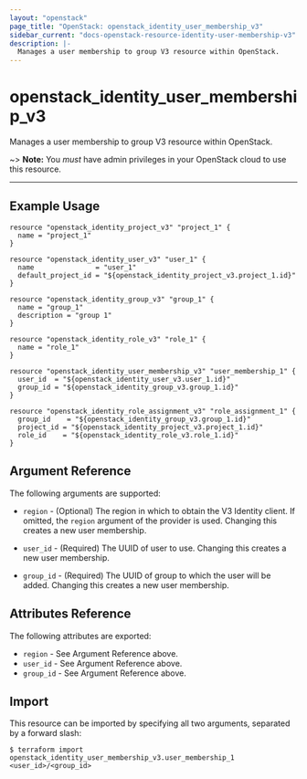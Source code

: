 ```yaml
---
layout: "openstack"
page_title: "OpenStack: openstack_identity_user_membership_v3"
sidebar_current: "docs-openstack-resource-identity-user-membership-v3"
description: |-
  Manages a user membership to group V3 resource within OpenStack.
---
```


# openstack\_identity\_user\_membership\_v3

Manages a user membership to group V3 resource within OpenStack.

~> **Note:** You _must_ have admin privileges in your OpenStack cloud to use
this resource.

---

## Example Usage

```hcl
resource "openstack_identity_project_v3" "project_1" {
  name = "project_1"
}

resource "openstack_identity_user_v3" "user_1" {
  name               = "user_1"
  default_project_id = "${openstack_identity_project_v3.project_1.id}"
}

resource "openstack_identity_group_v3" "group_1" {
  name = "group_1"
  description = "group 1"
}

resource "openstack_identity_role_v3" "role_1" {
  name = "role_1"
}

resource "openstack_identity_user_membership_v3" "user_membership_1" {
  user_id  = "${openstack_identity_user_v3.user_1.id}"
  group_id = "${openstack_identity_group_v3.group_1.id}"
}

resource "openstack_identity_role_assignment_v3" "role_assignment_1" {
  group_id    = "${openstack_identity_group_v3.group_1.id}"
  project_id = "${openstack_identity_project_v3.project_1.id}"
  role_id    = "${openstack_identity_role_v3.role_1.id}"
}
```

## Argument Reference

The following arguments are supported:

* `region` - (Optional) The region in which to obtain the V3 Identity client.
  If omitted, the `region` argument of the provider is used.
  Changing this creates a new user membership.

* `user_id` - (Required) The UUID of user to use. Changing this creates a new user membership.

* `group_id` - (Required) The UUID of group to which the user will be added.
  Changing this creates a new user membership.

## Attributes Reference

The following attributes are exported:

* `region` - See Argument Reference above.
* `user_id` - See Argument Reference above.
* `group_id` - See Argument Reference above.

## Import

This resource can be imported by specifying all two arguments, separated
by a forward slash:

```
$ terraform import openstack_identity_user_membership_v3.user_membership_1 <user_id>/<group_id>
```
